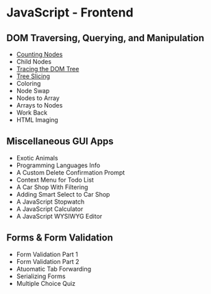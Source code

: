 # JavaScript - Frontend

## DOM Traversing, Querying, and Manipulation

-   [Counting Nodes](counting-nodes.js)
-   Child Nodes
-   [Tracing the DOM Tree](tracing-the-dom-tree.js)
-   [Tree Slicing](tree-slicing.js)
-   Coloring
-   Node Swap
-   Nodes to Array
-   Arrays to Nodes
-   Work Back
-   HTML Imaging

## Miscellaneous GUI Apps

-   Exotic Animals
-   Programming Languages Info
-   A Custom Delete Confirmation Prompt
-   Context Menu for Todo List
-   A Car Shop With Filtering
-   Adding Smart Select to Car Shop
-   A JavaScript Stopwatch
-   A JavaScript Calculator
-   A JavaScript WYSIWYG Editor

## Forms & Form Validation

-   Form Validation Part 1
-   Form Validation Part 2
-   Atuomatic Tab Forwarding
-   Serializing Forms
-   Multiple Choice Quiz
